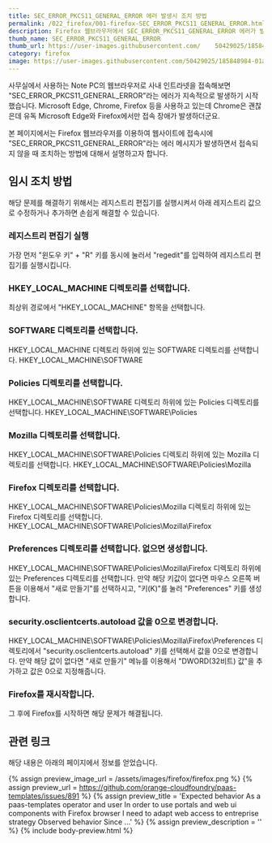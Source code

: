 ```yaml
---
title: SEC_ERROR_PKCS11_GENERAL_ERROR 에러 발생시 조치 방법
permalink: /022_firefox/001-firefox-SEC_ERROR_PKCS11_GENERAL_ERROR.html
description: Firefox 웹브라우저에서 SEC_ERROR_PKCS11_GENERAL_ERROR 에러가 발생할 경우 조치하는 방법에 대해서 설명합니다.
thumb_name: SEC_ERROR_PKCS11_GENERAL_ERROR
thumb_url: https://user-images.githubusercontent.com/    50429025/185848984-01adfb6f-1c44-4de6-8b16-6174ed31d90e.jpg
category: firefox
image: https://user-images.githubusercontent.com/50429025/185848984-01adfb6f-1c44-4de6-8b16-6174ed31d90e.jpg
---
```


사무실에서 사용하는 Note PC의 웹브라우저로 사내 인트라넷을 접속해보면 "SEC_ERROR_PKCS11_GENERAL_ERROR"라는 에러가 지속적으로 발생하기 시작했습니다. Microsoft Edge, Chrome, Firefox 등을 사용하고 있는데 Chrome은 괜찮은데 유독 Microsoft Edge와 Firefox에서만 접속 장애가 발생하더군요. 


본 페이지에서는 Firefox 웹브라우저를 이용하여 웹사이트에 접속시에 "SEC_ERROR_PKCS11_GENERAL_ERROR"라는 에러 메시지가 발생하면서 접속되지 않을 때 조치하는 방법에 대해서 설명하고자 합니다.


임시 조치 방법
---


해당 문제를 해결하기 위해서는 레지스트리 편집기를 실행시켜서 아래 레지스트리 값으로 수정하거나 추가하면 손쉽게 해결할 수 있습니다. 


### 레지스트리 편집기 실행


가장 먼저 "윈도우 키" + "R" 키를 동시에 눌러서 "regedit"를 입력하여 레지스트리 편집기를 실행시킵니다.


### HKEY_LOCAL_MACHINE 디렉토리를 선택합니다. 


최상위 경로에서 "HKEY_LOCAL_MACHINE" 항목을 선택합니다. 


### SOFTWARE 디렉토리를 선택합니다. 


HKEY_LOCAL_MACHINE 디렉토리 하위에 있는 SOFTWARE 디렉토리를 선택합니다. 
HKEY_LOCAL_MACHINE\SOFTWARE


### Policies 디렉토리를 선택합니다.


HKEY_LOCAL_MACHINE\SOFTWARE 디렉토리 하위에 있는 Policies 디렉토리를 선택합니다.
HKEY_LOCAL_MACHINE\SOFTWARE\Policies


### Mozilla 디렉토리를 선택합니다. 


HKEY_LOCAL_MACHINE\SOFTWARE\Policies 디렉토리 하위에 있는 Mozilla 디렉토리를 선택합니다.
HKEY_LOCAL_MACHINE\SOFTWARE\Policies\Mozilla


### Firefox 디렉토리를 선택합니다. 


HKEY_LOCAL_MACHINE\SOFTWARE\Policies\Mozilla 디렉토리 하위에 있는 Firefox 디렉토리를 선택합니다. 
HKEY_LOCAL_MACHINE\SOFTWARE\Policies\Mozilla\Firefox


### Preferences 디렉토리를 선택합니다. 없으면 생성합니다. 


HKEY_LOCAL_MACHINE\SOFTWARE\Policies\Mozilla\Firefox 디렉토리 하위에 있는 Preferences 디렉토리를 선택합니다. 
만약 해당 키값이 없다면 마우스 오른쪽 버튼을 이용해서 "새로 만들기"를 선택하시고, "키(K)"를 눌러 "Preferences" 키를 생성합니다. 


### security.osclientcerts.autoload 값을 0으로 변경합니다. 


HKEY_LOCAL_MACHINE\SOFTWARE\Policies\Mozilla\Firefox\Preferences 디렉토리에서 "security.osclientcerts.autoload" 키를 선택해서 값을 0으로 변경합니다. 만약 해당 값이 없다면 "새로 만들기" 메뉴를 이용해서 "DWORD(32비트) 값"을 추가하고 값은 0으로 지정해줍니다. 


### Firefox를 재시작합니다. 


그 후에 Firefox를 시작하면 해당 문제가 해결됩니다. 


관련 링크
---


해당 내용은 아래의 페이지에서 정보를 얻었습니다.


{% assign preview_image_url = /assets/images/firefox/firefox.png %}
{% assign preview_url = https://github.com/orange-cloudfoundry/paas-templates/issues/891 %}
{% assign preview_title = 'Expected behavior As a paas-templates operator and user In order to use portals and web ui components with Firefox browser I need to adapt web access to entreprise strategy Observed behavior Since ...' %}
{% assign preview_description = '' %}
{% include body-preview.html %}